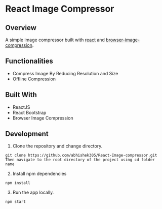 # React Image Compressor

## Overview

A simple image compressor built with [react](https://reactjs.org/) and [browser-image-compression](https://www.npmjs.com/package/browser-image-compression).

## Functionalities

- Compress Image By Reducing Resolution and Size
- Offline Compression

## Built With

- ReactJS
- React Bootstrap
- Browser Image Compression

## Development

1. Clone the repository and change directory.

```
git clone https://github.com/abhishek305/React-Image-compressor.git
Then navigate to the root directory of the project using cd folder name
```

2. Install npm dependencies

```
npm install
```

3. Run the app locally.

```
npm start
```
